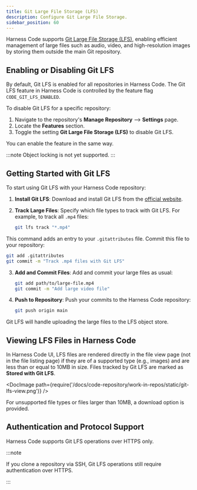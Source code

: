 ```yaml
---
title: Git Large File Storage (LFS)
description: Configure Git Large File Storage.
sidebar_position: 60
---
```


Harness Code supports [Git Large File Storage (LFS)](https://git-lfs.com/), enabling efficient management of large files such as audio, video, and high-resolution images by storing them outside the main Git repository.

## Enabling or Disabling Git LFS

By default, Git LFS is enabled for all repositories in Harness Code. The Git LFS feature in Harness Code is controlled by the feature flag `CODE_GIT_LFS_ENABLED`.

To disable Git LFS for a specific repository:

1. Navigate to the repository's **Manage Repository** --> **Settings** page.
2. Locate the **Features** section.
3. Toggle the setting **Git Large File Storage (LFS)** to disable Git LFS.

You can enable the feature in the same way.

:::note
Object locking is not yet supported.
:::

## Getting Started with Git LFS

To start using Git LFS with your Harness Code repository:

1. **Install Git LFS**: Download and install Git LFS from the [official website](https://git-lfs.com/).

2. **Track Large Files**: Specify which file types to track with Git LFS. For example, to track all `.mp4` files:

   ```bash
   git lfs track "*.mp4"
   ```

This command adds an entry to your `.gitattributes` file. Commit this file to your repository:

```bash
git add .gitattributes
git commit -m "Track .mp4 files with Git LFS"
```

3. **Add and Commit Files**: Add and commit your large files as usual:

   ```bash
   git add path/to/large-file.mp4
   git commit -m "Add large video file"
   ```

5. **Push to Repository**: Push your commits to the Harness Code repository:

   ```bash
   git push origin main
   ```

Git LFS will handle uploading the large files to the LFS object store.

## Viewing LFS Files in Harness Code

In Harness Code UI, LFS files are rendered directly in the file view page (not in the file listing page) if they are of a supported type (e.g., images) and are less than or equal to 10MB in size. Files tracked by Git LFS are marked as **Stored with Git LFS**. 

<DocImage path={require('/docs/code-repository/work-in-repos/static/git-lfs-view.png')} />

For unsupported file types or files larger than 10MB, a download option is provided.

## Authentication and Protocol Support

Harness Code supports Git LFS operations over HTTPS only.

:::note

If you clone a repository via SSH, Git LFS operations still require authentication over HTTPS.

:::
